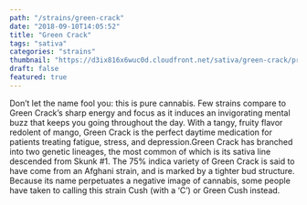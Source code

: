 ```yaml
---
path: "/strains/green-crack"
date: "2018-09-10T14:05:52"
title: "Green Crack"
tags: "sativa"
categories: "strains"
thumbnail: "https://d3ix816x6wuc0d.cloudfront.net/sativa/green-crack/primary?width=480"
draft: false
featured: true
---
```

Don’t let the name fool you: this is pure cannabis. Few strains compare to Green Crack’s sharp energy and focus as it induces an invigorating mental buzz that keeps you going throughout the day. With a tangy, fruity flavor redolent of mango, Green Crack is the perfect daytime medication for patients treating fatigue, stress, and depression.Green Crack has branched into two genetic lineages, the most common of which is its sativa line descended from Skunk #1. The 75% indica variety of Green Crack is said to have come from an Afghani strain, and is marked by a tighter bud structure. Because its name perpetuates a negative image of cannabis, some people have taken to calling this strain Cush (with a ‘C’) or Green Cush instead.
